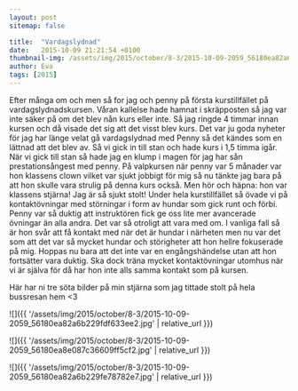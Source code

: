 ```yaml
---
layout: post
sitemap: false

title:  "Vardagslydnad"
date:   2015-10-09 21:21:54 +0100
thumbnail-img: /assets/img/2015/october/8-3/2015-10-09-2059_56180ea82a6b229fdf633ee2.jpg
author: Eva
tags: [2015]
---
```


Efter många om och men så for jag och penny på första kurstillfället på vardagslydnadskursen. Våran kallelse hade hamnat i skräpposten så jag var inte säker på om det blev nån kurs eller inte. Så jag ringde 4 timmar innan kursen och då visade det sig att det visst blev kurs. Det var ju goda nyheter för jag har länge velat gå vardagslydnad med Penny så det kändes som en lättnad att det blev av. Så vi gick in till stan och hade kurs i 1,5 timma igår. När vi gick till stan så hade jag en klump i magen för jag har sån prestationsångest med penny. På valpkursen när penny var 5 månader var hon klassens clown vilket var sjukt jobbigt för mig så nu tänkte jag bara på att hon skulle vara strulig på denna kurs också. Men hör och häpna: hon var klassens stjärna! Jag är så sjukt stolt! Under hela kurstillfället så övade vi på kontaktövningar med störningar i form av hundar som gick runt och förbi. Penny var så duktig att instruktören fick ge oss lite mer avancerade övningar än alla andra. Det var så otroligt att vara med om. I vanliga fall så är hon svår att få kontakt med när det är hundar i närheten men nu var det som att det var så mycket hundar och störigheter att hon hellre fokuserade på mig. Hoppas nu bara att det inte var en engångshändelse utan att hon fortsätter vara duktig. Ska dock träna mycket kontaktövningar utomhus när vi är själva för då har hon inte alls samma kontakt som på kursen. 

Här har ni tre söta bilder på min stjärna som jag tittade stolt på hela bussresan hem <3

![]({{ '/assets/img/2015/october/8-3/2015-10-09-2059_56180ea82a6b229fdf633ee2.jpg'  | relative_url }})

![]({{ '/assets/img/2015/october/8-3/2015-10-09-2059_56180ea8e087c36609ff5cf2.jpg'  | relative_url }})

![]({{ '/assets/img/2015/october/8-3/2015-10-09-2059_56180ea82a6b229fe78782e7.jpg'  | relative_url }})

